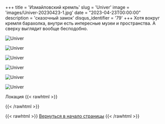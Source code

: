 +++
title = 'Измайловский кремль'
slug = 'Univer'
image = 'images/Univer-20230423-1.jpg'
date = "2023-04-23T00:00:00"
description = 'сказочный замок'
disqus_identifier = '79'
+++
Хотя вокруг кремля барахолка, внутри есть интересные музеи и пространства. А сверху выглядит вообще бесподобно.

![Univer](/images/Univer-20230423-2.jpg)

![Univer](/images/Univer-20230423-3.jpg)

![Univer](/images/Univer-20230423-4.jpg)

![Univer](/images/Univer-20230423-5.jpg)

![Univer](/images/Univer-20230423-6.jpg)

![Univer](/images/Univer-20230423-7.jpg)

Локация
{{< rawhtml >}}
<script type="text/javascript" charset="utf-8" async src="https://api-maps.yandex.ru/services/constructor/1.0/js/?um=constructor%3Ac1e62fbbb9bae12c6c279f2fba9f2403a98d8fa7f228dc0c848f355f03d26cf3&amp;width=500&amp;height=400&amp;lang=ru_RU&amp;scroll=true"></script>
{{< /rawhtml >}}

{{< rawhtml >}}
<a href="#">Вернуться в начало страницы</a>
{{< /rawhtml >}}